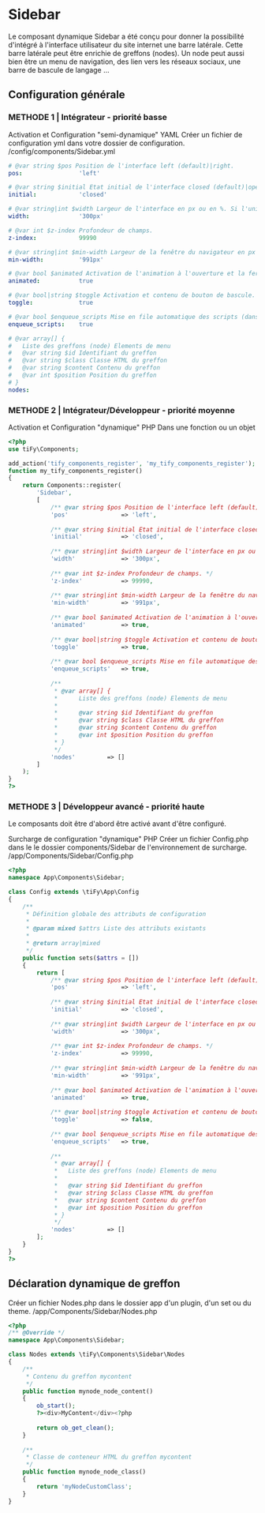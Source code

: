 # Sidebar

Le composant dynamique Sidebar a été conçu pour donner la possibilité d'intégré à l'interface utilisateur du site internet une barre latérale.
Cette barre latérale peut être enrichie de greffons (nodes). Un node peut aussi bien être un menu de navigation, des lien vers les réseaux sociaux, une barre de bascule de langage ...

## Configuration générale

### METHODE 1 | Intégrateur - priorité basse

Activation et Configuration "semi-dynamique" YAML 
Créer un fichier de configuration yml dans votre dossier de configuration.
/config/components/Sidebar.yml

```yml
# @var string $pos Position de l'interface left (default)|right.
pos:                'left'

# @var string $initial Etat initial de l'interface closed (default)|opened.
initial:            'closed'

# @var string|int $width Largeur de l'interface en px ou en %. Si l'unité de valeur n'est pas renseignée l'unité par défault est le px.
width:              '300px'

# @var int $z-index Profondeur de champs.
z-index:            99990

# @var string|int $min-width Largeur de la fenêtre du navigateur en px ou %, à partir de laquelle l'interface est active. Si l'unité de valeur n'est pas renseignée l'unité par défault est le px.
min-width:          '991px'

# @var bool $animated Activation de l'animation à l'ouverture et la fermeture
animated:           true

# @var bool|string $toggle Activation et contenu de bouton de bascule. Si la valeur booléene active ou desactive le bouton; la valeur chaîne de caractère active et affiche la chaîne ex : <span>X</span>
toggle:             true

# @var bool $enqueue_scripts Mise en file automatique des scripts (dans tous les contextes)
enqueue_scripts:    true  

# @var array[] {
#   Liste des greffons (node) Elements de menu
#   @var string $id Identifiant du greffon
#   @var string $class Classe HTML du greffon
#   @var string $content Contenu du greffon
#   @var int $position Position du greffon 
# }
nodes:
```

### METHODE 2 | Intégrateur/Développeur - priorité moyenne

Activation et Configuration "dynamique" PHP 
Dans une fonction ou un objet

```php
<?php
use tiFy\Components;

add_action('tify_components_register', 'my_tify_components_register');
function my_tify_components_register()
{
    return Components::register(
        'Sidebar',
        [
            /** @var string $pos Position de l'interface left (default)|right. */
            'pos'               => 'left',
            
            /** @var string $initial Etat initial de l'interface closed (default)|opened. */
            'initial'           => 'closed',
            
            /** @var string|int $width Largeur de l'interface en px ou en %. Si l'unité de valeur n'est pas renseignée l'unité par défault est le px. */
            'width'             => '300px',
            
            /** @var int $z-index Profondeur de champs. */
            'z-index'           => 99990,
            
            /** @var string|int $min-width Largeur de la fenêtre du navigateur en px ou %, à partir de laquelle l'interface est active. Si l'unité de valeur n'est pas renseignée l'unité par défault est le px. */
            'min-width'         => '991px',
            
            /** @var bool $animated Activation de l'animation à l'ouverture et la fermeture */
            'animated'          => true,
            
            /** @var bool|string $toggle Activation et contenu de bouton de bascule. Si la valeur booléene active ou desactive le bouton; la valeur chaîne de caractère active et affiche la chaîne ex : <span>X</span> */
            'toggle'            => true,
            
            /** @var bool $enqueue_scripts Mise en file automatique des scripts (dans tous les contextes) */
            'enqueue_scripts'   => true, 
            
            /**
             * @var array[] {
             *      Liste des greffons (node) Elements de menu
             * 
             *      @var string $id Identifiant du greffon
             *      @var string $class Classe HTML du greffon
             *      @var string $content Contenu du greffon
             *      @var int $position Position du greffon 
             * }
             */ 
            'nodes'         => []
        ]
    );
}
?>
```

### METHODE 3 | Développeur avancé - priorité haute

Le composants doit être d'abord être activé avant d'être configuré.

Surcharge de configuration "dynamique" PHP
Créer un fichier Config.php dans le le dossier components/Sidebar de l'environnement de surcharge.
/app/Components/Sidebar/Config.php

```php
<?php
namespace App\Components\Sidebar;

class Config extends \tiFy\App\Config
{
    /**
     * Définition globale des attributs de configuration
     * 
     * @param mixed $attrs Liste des attributs existants
     * 
     * @return array|mixed
     */
    public function sets($attrs = [])
    {
        return [
            /** @var string $pos Position de l'interface left (default)|right. */
            'pos'               => 'left',
            
            /** @var string $initial Etat initial de l'interface closed (default)|opened. */
            'initial'           => 'closed',
            
            /** @var string|int $width Largeur de l'interface en px ou en %. Si l'unité de valeur n'est pas renseignée l'unité par défault est le px. */
            'width'             => '300px',
            
            /** @var int $z-index Profondeur de champs. */
            'z-index'           => 99990,
            
            /** @var string|int $min-width Largeur de la fenêtre du navigateur en px ou %, à partir de laquelle l'interface est active. Si l'unité de valeur n'est pas renseignée l'unité par défault est le px. */
            'min-width'         => '991px',
            
            /** @var bool $animated Activation de l'animation à l'ouverture et la fermeture */
            'animated'          => true,
            
            /** @var bool|string $toggle Activation et contenu de bouton de bascule. Si la valeur booléene active ou desactive le bouton; la valeur chaîne de caractère active et affiche la chaîne ex : <span>X</span> */
            'toggle'            => false,
            
            /** @var bool $enqueue_scripts Mise en file automatique des scripts (dans tous les contextes) */
            'enqueue_scripts'   => true, 
            
            /**
             * @var array[] {
             *   Liste des greffons (node) Elements de menu
             * 
             *   @var string $id Identifiant du greffon
             *   @var string $class Classe HTML du greffon
             *   @var string $content Contenu du greffon
             *   @var int $position Position du greffon 
             * }
             */ 
            'nodes'         => []
        ];
    }
}
?>
```

## Déclaration dynamique de greffon

Créer un fichier Nodes.php dans le dossier app d'un plugin, d'un set ou du theme.
/app/Components/Sidebar/Nodes.php

```php
<?php
/** @Override */
namespace App\Components\Sidebar;

class Nodes extends \tiFy\Components\Sidebar\Nodes
{
    /**
     * Contenu du greffon mycontent
     */
    public function mynode_node_content()
    {
        ob_start();
        ?><div>MyContent</div><?php
        
        return ob_get_clean();
    }
    
    /**
     * Classe de conteneur HTML du greffon mycontent
     */
    public function mynode_node_class()
    {
        return 'myNodeCustomClass';
    }
}
```